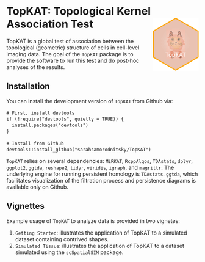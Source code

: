 # TopKAT: Topological Kernel Association Test <img src="man/figures/TopKAT_hex.png" align="right" alt="" width="120" />

TopKAT is a global test of association between the topological (geometric) structure of cells in cell-level imaging data. The goal of the `TopKAT` package is to provide the software to run this test and do post-hoc analyses of the results. 

## Installation

You can install the development version of `TopKAT` from Github via:
```
# First, install devtools
if (!require("devtools", quietly = TRUE)) {
  install.packages("devtools")
}

# Install from Github
devtools::install_github("sarahsamorodnitsky/TopKAT")
```
`TopKAT` relies on several dependencies: `MiRKAT`, `RcppAlgos`, `TDAstats`, `dplyr`, `ggplot2`, `ggtda`, `reshape2`, `tidyr`, `viridis`, `igraph`, and `magrittr`. The underlying engine for running persistent homology is `TDAstats`. `ggtda`, which facilitates visualization of the filtration process and persistence diagrams is available only on Github. 

## Vignettes

Example usage of `TopKAT` to analyze data is provided in two vignetes:

1. `Getting Started`: illustrates the application of TopKAT to a simulated dataset containing contrived shapes.
2. `Simulated Tissue`: illustrates the application of TopKAT to a dataset simulated using the `scSpatialSIM` package. 

